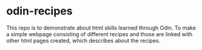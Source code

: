# odin-recipes

This repo is to demonstrate about html skills learned through Odin.
To make a simple webpage consisting of different recipes and those are linked with other html pages created, which describes about the recipes. 

